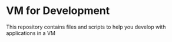 # VM for Development
This repository contains files and scripts to help you develop with applications in a VM

